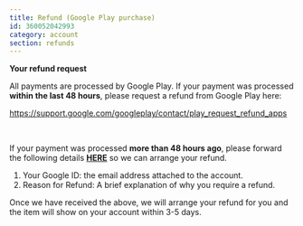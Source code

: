 ```yaml
---
title: Refund (Google Play purchase)
id: 360052042993
category: account
section: refunds
---
```

**Your refund request**


All payments are processed by Google Play. If your payment was processed **within the last 48 hours**, please request a refund from Google Play here:


<https://support.google.com/googleplay/contact/play_request_refund_apps>


 


If your payment was processed **more than 48 hours ago**, please forward the following details **[HERE](https://help.studycat.com/hc/en-gb/requests/new)** so we can arrange your refund.


1. Your Google ID: the email address attached to the account.
2. Reason for Refund: A brief explanation of why you require a refund.


Once we have received the above, we will arrange your refund for you and the item will show on your account within 3\-5 days.

